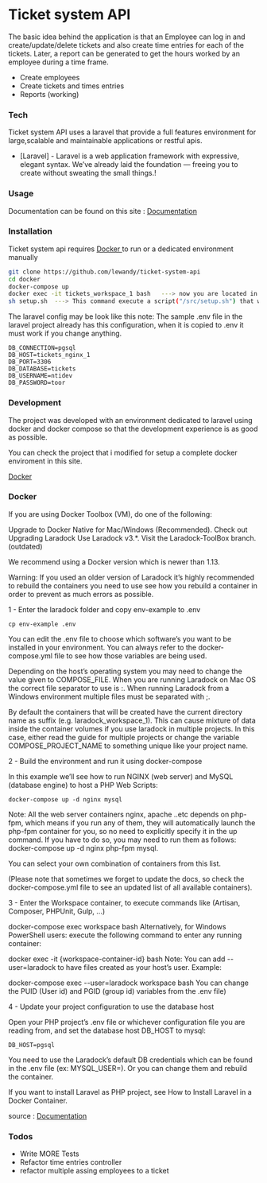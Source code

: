 # Ticket system API

The basic idea behind the application is that an Employee can log in and create/update/delete tickets and also create time entries for each of the tickets. Later, a report can be generated to get the hours worked by an employee during a time frame.

  - Create employees
  - Create tickets and times entries
  - Reports (working)

### Tech

Ticket system API uses a laravel that provide a full features environment for large,scalable and maintainable applications or restful apis.

* [Laravel] - Laravel is a web application framework with expressive, elegant syntax. We’ve already laid the foundation — freeing you to create without sweating the small things.!


### Usage

Documentation can be found on this site : [Documentation](https://documenter.getpostman.com/view/9665338/SWE27Ku1?version=latest)

### Installation

Ticket system api requires [Docker ](https://www.docker.com/) to run or a dedicated environment manually

```sh
git clone https://github.com/lewandy/ticket-system-api
cd docker 
docker-compose up
docker exec -it tickets_workspace_1 bash   ---> now you are located in the container shell
sh setup.sh  ---> This command execute a script("/src/setup.sh") that will be setup the project
```

The laravel config may be look like this
note: The sample .env file in the laravel project already has this configuration, when it is copied to .env it must work if you change anything.

```
DB_CONNECTION=pgsql
DB_HOST=tickets_nginx_1
DB_PORT=3306
DB_DATABASE=tickets
DB_USERNAME=ntidev
DB_PASSWORD=toor
```

### Development

The project was developed with an environment dedicated to laravel using docker and docker compose so that the development experience is as good as possible.

You can check the project that i modified for setup a complete docker enviroment in this site.

[Docker ](https://laradock.io/)

### Docker

If you are using Docker Toolbox (VM), do one of the following:

Upgrade to Docker Native for Mac/Windows (Recommended). Check out Upgrading Laradock
Use Laradock v3.*. Visit the Laradock-ToolBox branch. (outdated)


We recommend using a Docker version which is newer than 1.13.



Warning: If you used an older version of Laradock it’s highly recommended to rebuild the containers you need to use see how you rebuild a container in order to prevent as much errors as possible.



1 - Enter the laradock folder and copy env-example to .env

```
cp env-example .env
```

You can edit the .env file to choose which software’s you want to be installed in your environment. You can always refer to the docker-compose.yml file to see how those variables are being used.

Depending on the host’s operating system you may need to change the value given to COMPOSE_FILE. When you are running Laradock on Mac OS the correct file separator to use is :. When running Laradock from a Windows environment multiple files must be separated with ;.

By default the containers that will be created have the current directory name as suffix (e.g. laradock_workspace_1). This can cause mixture of data inside the container volumes if you use laradock in multiple projects. In this case, either read the guide for multiple projects or change the variable COMPOSE_PROJECT_NAME to something unique like your project name.

2 - Build the environment and run it using docker-compose

In this example we’ll see how to run NGINX (web server) and MySQL (database engine) to host a PHP Web Scripts:

```
docker-compose up -d nginx mysql
```
Note: All the web server containers nginx, apache ..etc depends on php-fpm, which means if you run any of them, they will automatically launch the php-fpm container for you, so no need to explicitly specify it in the up command. If you have to do so, you may need to run them as follows: docker-compose up -d nginx php-fpm mysql.

You can select your own combination of containers from this list.

(Please note that sometimes we forget to update the docs, so check the docker-compose.yml file to see an updated list of all available containers).


3 - Enter the Workspace container, to execute commands like (Artisan, Composer, PHPUnit, Gulp, …)

docker-compose exec workspace bash
Alternatively, for Windows PowerShell users: execute the following command to enter any running container:

docker exec -it {workspace-container-id} bash
Note: You can add --user=laradock to have files created as your host’s user. Example:

docker-compose exec --user=laradock workspace bash
You can change the PUID (User id) and PGID (group id) variables from the .env file)


4 - Update your project configuration to use the database host

Open your PHP project’s .env file or whichever configuration file you are reading from, and set the database host DB_HOST to mysql:

```
DB_HOST=pgsql
```
You need to use the Laradock’s default DB credentials which can be found in the .env file (ex: MYSQL_USER=). Or you can change them and rebuild the container.

If you want to install Laravel as PHP project, see How to Install Laravel in a Docker Container.

source : [Documentation](https://laradock.io/getting-started/#2-3-usage)

### Todos

 - Write MORE Tests
 - Refactor time entries controller
 - refactor multiple assing employees to a ticket


